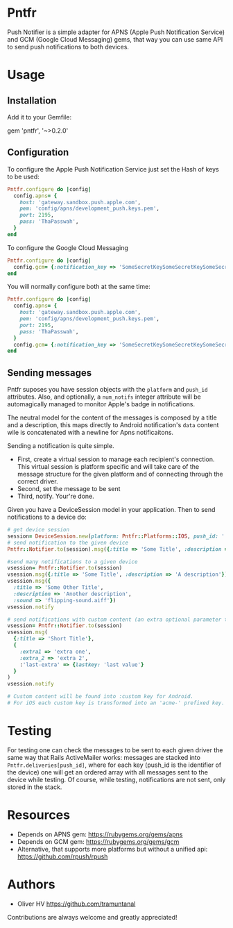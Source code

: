 # Pntfr
Push Notifier is a simple adapter for APNS (Apple Push Notification Service) and GCM (Google Cloud Messaging) gems, that way you can use same API to send push notifications to both devices.

# Usage
## Installation
Add it to your Gemfile:

gem 'pntfr', '~>0.2.0'

## Configuration
To configure the Apple Push Notification Service just set the Hash of keys to be used:
```ruby
Pntfr.configure do |config|
  config.apns= {
    host: 'gateway.sandbox.push.apple.com',
    pem: 'config/apns/development_push.keys.pem',
    port: 2195,
    pass: 'ThaPasswah',
  }
end
```
To configure the Google Cloud Messaging
```ruby
Pntfr.configure do |config|
  config.gcm= {:notification_key => 'SomeSecretKeySomeSecretKeySomeSecretKey'}
end
```
You will normally configure both at the same time:
```ruby
Pntfr.configure do |config|
  config.apns= {
    host: 'gateway.sandbox.push.apple.com',
    pem: 'config/apns/development_push.keys.pem',
    port: 2195,
    pass: 'ThaPasswah',
  }
  config.gcm= {:notification_key => 'SomeSecretKeySomeSecretKeySomeSecretKey'}
end
```

## Sending messages
Pntfr suposes you have session objects with the `platform` and `push_id` attributes.
Also, and optionally, a `num_notifs` integer attribute will be automagically managed to 
monitor Apple's badge in notifications.

The neutral model for the content of the messages is composed by a title and a description,
this maps directly to Android notification's `data` content wile is concatenated with a newline
for Apns notificaitons.

Sending a notification is quite simple.
- First, create a virtual session to manage each recipient's connection. This virtual
session is platform specific and will take care of the message structure for the
given platform and of connecting through the correct driver.
- Second, set the message to be sent
- Third, notify.
Your're done.

Given you have a DeviceSession model in your application. Then to send notifications to a device do:
```ruby
# get device session
session= DeviceSession.new(platform: Pntfr::Platforms::IOS, push_id: '...')
# send notification to the given device
Pntfr::Notifier.to(session).msg({:title => 'Some Title', :description => 'A description'}).notify

#send many notifications to a given device
vsession= Pntfr::Notifier.to(session)
vsession.msg({:title => 'Some Title', :description => 'A description'}).notify
vsession.msg({
  :title => 'Some Other Title',
  :description => 'Another description',
  :sound => 'flipping-sound.aiff'})
vsession.notify

# send notifications with custom content (an extra optional parameter to #msg)
vsession= Pntfr::Notifier.to(session)
vsession.msg(
  {:title => 'Short Title'},
  {
    :extra1 => 'extra one',
    :extra_2 => 'extra 2',
    :'last-extra' => {lastkey: 'last value'}
  }
)
vsession.notify

# Custom content will be found into :custom key for Android.
# For iOS each custom key is transformed into an 'acme-' prefixed key.
```
# Testing
For testing one can check the messages to be sent to each given driver the same way
that Rails ActiveMailer works: messages are stacked into `Pntfr.deliveries[push_id]`,
where for each key (push_id is the identifier of the device) one will get an ordered array 
with all messages sent to the device while testing. Of course, while testing,
notifications are not sent, only stored in the stack.

# Resources
- Depends on APNS gem: https://rubygems.org/gems/apns
- Depends on GCM gem: https://rubygems.org/gems/gcm
- Alternative, that supports more platforms but without a unified api: https://github.com/rpush/rpush

# Authors

- Oliver HV <https://github.com/tramuntanal>

Contributions are always welcome and greatly appreciated!

